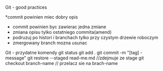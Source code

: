 Git - good practices

*commit powinien miec dobry opis
* commit powinien byc zawierac jedna zmiane
* zmiana opisu tylko ostatniego commita(amend)
* podruzuj po histori i branchach tylko przy czystym drzewie roboczym
* zmergowany branch mozna usunac



Git - przydatne komendy
git status
git add .
git commit -m "[tag] - message"
git restore --staged  read-me.md  //zdejmuje ze stage
git checkout branch-name // przelacz sie na brach-name